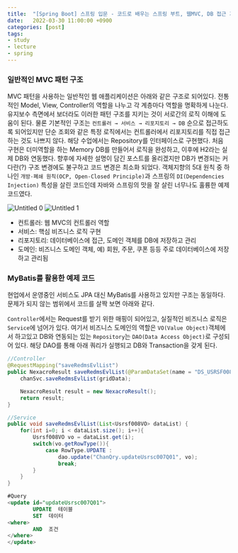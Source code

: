 ```yaml
---
title:  "[Spring Boot] 스프링 입문 - 코드로 배우는 스프링 부트, 웹MVC, DB 접근 기술 (인프런) #3 (MVC 패턴)"
date:   2022-03-30 11:00:00 +0900
categories: [post]
tags:
- study
- lecture
- spring
---
```


### 일반적인 MVC 패턴 구조
MVC 패턴을 사용하는 일반적인 웹 애플리케이션은 아래와 같은 구조로 되어있다. 전통적인 Model, View, Controller의 역할을 나누고 각 계층마다 역할을 명확하게 나눈다. 유지보수 측면에서 보더라도 이러한 패턴 구조를 지키는 것이 서로간의 로직 이해에 도움이 된다. 물론 기본적인 구조는 `컨트롤러 → 서비스 → 리포지토리 → DB` 순으로 접근하도록 되어있지만 단순 조회와 같은 특정 로직에서는 컨트롤러에서 리포지토리를 직접 접근하는 것도 나쁘지 않다. 해당 수업에서는 Repository를 인터페이스로 구현했다. 처음 구현은 더미역할을 하는 Memory DB를 만들어서 로직을 완성하고, 이후에 H2라는 실제 DB와 연동했다. 향후에 자세한 설명이 담긴 포스트를 올리겠지만 DB가 변경되는 커다란(?) 구조 변경에도 불구하고 코드 변경은 최소화 되었다. 객체지향의 5대 원칙 중 하나인 `개방-폐쇄 원칙(OCP, Open-Closed Principle)`과 스프링의 `DI(Dependencies Injection)` 특성을 살린 코드인데 자바와 스프링의 맛을 잘 살린 너무나도 훌륭한 예제코드였다.

![Untitled 0](https://user-images.githubusercontent.com/6336815/160737441-c695bde9-c53c-429d-ab37-e9493eb1ac20.png)
![Untitled 1](https://user-images.githubusercontent.com/6336815/160737432-34a16d8a-9857-4c9c-b574-ecd301b676eb.png)

- 컨트롤러: 웹 MVC의 컨트롤러 역할
- 서비스: 핵심 비즈니스 로직 구현
- 리포지토리: 데이터베이스에 접근, 도메인 객체를 DB에 저장하고 관리
- 도메인: 비즈니스 도메인 객체, 예) 회원, 주문, 쿠폰 등등 주로 데이터베이스에 저장하고 관리됨

### MyBatis를 활용한 예제 코드

현업에서 운영중인 서비스도 JPA 대신 MyBatis를 사용하고 있지만 구조는 동일하다. 문제가 되지 않는 범위에서 코드를 살짝 보면 아래와 같다.

`Controller`에서는 Request를 받기 위한 매핑이 되어있고, 실질적인 비즈니스 로직은 `Service`에 넘어가 있다. 여기서 비즈니스 도메인의 역할은 `VO(Value Object)`객체에서 하고있고 DB와 연동되는 있는 `Repository`는 `DAO(Data Access Object)`로 구성되어 있다. 해당 DAO를 통해 아래 쿼리가 실행되고 DB와 Transaction을 갖게 된다.

```java
//Controller
@RequestMapping("saveRedmsEvlList")
public NexacroResult saveRedmsEvlList(@ParamDataSet(name = "DS_USRSF008") List<Usrsf008VO> gridData) {
    chanSvc.saveRedmsEvlList(gridData);

    NexacroResult result = new NexacroResult();
    return result;
}
```

```java
//Service
public void saveRedmsEvlList(List<Usrsf008VO> dataList) {
    for(int i=0; i < dataList.size(); i++){
        Usrsf008VO vo = dataList.get(i);
        switch(vo.getRowType()){
            case RowType.UPDATE :
                dao.update("ChanQry.updateUsrsc007Q01", vo);
                break;
        }
    }
}
```

```sql
#Query
<update id="updateUsrsc007Q01">
        UPDATE  테이블
        SET  데이터
<where>
        AND  조건
</where>
</update>
```